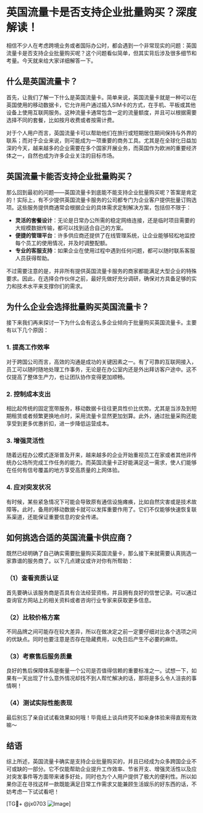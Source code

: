 # 英国流量卡是否支持企业批量购买？深度解读！

相信不少人在考虑跨境业务或者国际办公时，都会遇到一个非常现实的问题：英国流量卡是否支持企业批量购买呢？这个问题看似简单，但其实背后涉及很多细节和考量。今天就来给大家详细解答一下。

## 什么是英国流量卡？

首先，让我们了解一下什么是英国流量卡。简单来说，英国流量卡就是一种可以在英国使用的移动数据卡，它允许用户通过插入SIM卡的方式，在手机、平板或其他设备上使用互联网服务。这种流量卡通常包含一定的流量额度，并且可以根据需要选择不同的套餐，比如按月收费或者按需计费。

对于个人用户而言，英国流量卡可以帮助他们在旅行或短期居住期间保持与外界的联系；而对于企业来说，则可能成为一项重要的商务工具。尤其是在全球化日益加深的今天，越来越多的企业需要在多个国家开展业务，而英国作为欧洲的重要经济体之一，自然也成为许多企业关注的目标市场。

## 英国流量卡能否支持企业批量购买？

那么回到最初的问题——英国流量卡到底能不能支持企业批量购买呢？答案是肯定的！实际上，有不少提供英国流量卡服务的公司都专门为企业客户提供批量订购选项。这些服务提供商通常会根据企业的具体需求定制解决方案，包括但不限于：

- **灵活的套餐设计**：无论是日常办公所需的稳定网络连接，还是临时项目需要的大规模数据传输，都可以找到适合自己的方案。
- **便捷的管理平台**：许多供应商还提供了在线管理系统，让企业能够轻松地监控每个员工的使用情况，并及时调整配额。
- **专业的客服支持**：如果企业在使用过程中遇到任何问题，都可以随时联系客服人员获得帮助。

不过需要注意的是，并非所有提供英国流量卡服务的商家都能满足大型企业的特殊要求。因此，在选择合作伙伴之前，最好先做好充分调研，确保对方具备足够的实力和技术水平来支撑你们的需求。

## 为什么企业会选择批量购买英国流量卡？

接下来我们再来探讨一下为什么会有这么多企业倾向于批量购买英国流量卡。主要有以下几个原因：

### 1. 提高工作效率

对于跨国公司而言，高效的沟通是成功的关键因素之一。有了可靠的互联网接入，员工可以随时随地处理工作事务，无论是在办公室内还是外出拜访客户途中。这不仅提高了整体生产力，也让团队协作变得更加顺畅。

### 2. 控制成本支出

相比起传统的固定宽带服务，移动数据卡往往更具性价比优势。尤其是当涉及到短期租赁或者频繁更换地点时，采用流量卡显然更加划算。此外，通过批量采购还能享受到更多优惠折扣，进一步降低运营成本。

### 3. 增强灵活性

随着远程办公模式逐渐普及开来，越来越多的企业开始重视员工在家或者其他非传统办公场所完成工作任务的能力。而英国流量卡正好能满足这一需求，使人们能够在任何有信号覆盖的地方享受高质量的上网体验。

### 4. 应对突发状况

有时候，某些紧急情况下可能会导致原有通信设施瘫痪，比如自然灾害或是技术故障等。此时，备用的移动数据卡就可以发挥重要作用了。它们不仅能够快速恢复联系渠道，还能保证重要信息的安全传递。

## 如何挑选合适的英国流量卡供应商？

既然已经明确了自己确实需要批量购买英国流量卡，那么接下来就需要认真挑选一家靠谱的服务商了。以下几点建议或许对你有所帮助：

### （1）查看资质认证

首先要确认该服务商是否具有合法经营资格，并且拥有良好的信誉记录。可以通过查询官方网站上的相关资料或者咨询行业专家来获取更多信息。

### （2）比较价格方案

不同品牌之间可能存在较大差异，所以在做决定之前一定要仔细对比各个选项之间的优缺点。同时也要注意是否存在隐藏费用，以免日后产生不必要的麻烦。

### （3）考察售后服务质量

良好的售后保障体系是衡量一个公司是否值得信赖的重要标准之一。试想一下，如果有一天出现了什么意外情况却找不到人帮忙解决的话，那将是多么令人沮丧的事情啊！

### （4）测试实际性能表现

最后别忘了亲自试试看效果如何哦！毕竟纸上谈兵终究不如亲身体验来得直观有效嘛～

## 结语

综上所述，英国流量卡确实是支持企业批量购买的，并且已经成为众多跨国企业不可或缺的一部分。它不仅能帮助企业提升工作效率、节省开支、增强灵活性以及应对突发事件等方面带来诸多好处，同时也为个人用户提供了极大的便利性。所以如果你正在寻找这样一款既能满足日常工作需求又能兼顾生活娱乐的好东西的话，不妨考虑一下试试看吧！

[TG💪+ @jx0703 ![Image](https://github.com/user-attachments/assets/dbca1d08-cadb-493c-b0ec-ad6f7a83f270)]